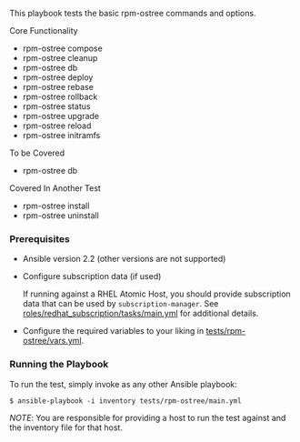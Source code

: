 This playbook tests the basic rpm-ostree commands and options.

Core Functionality
  - rpm-ostree compose
  - rpm-ostree cleanup
  - rpm-ostree db
  - rpm-ostree deploy
  - rpm-ostree rebase
  - rpm-ostree rollback
  - rpm-ostree status
  - rpm-ostree upgrade
  - rpm-ostree reload
  - rpm-ostree initramfs

To be Covered
  - rpm-ostree db

Covered In Another Test
  - rpm-ostree install
  - rpm-ostree uninstall

### Prerequisites
  - Ansible version 2.2 (other versions are not supported)

  - Configure subscription data (if used)

    If running against a RHEL Atomic Host, you should provide subscription
    data that can be used by `subscription-manager`.  See
    [roles/redhat_subscription/tasks/main.yml](roles/redhat_subscription/tasks/main.yml)
    for additional details.

  - Configure the required variables to your liking in [tests/rpm-ostree/vars.yml](vars.yml).

### Running the Playbook

To run the test, simply invoke as any other Ansible playbook:

```
$ ansible-playbook -i inventory tests/rpm-ostree/main.yml
```

*NOTE*: You are responsible for providing a host to run the test against and the
inventory file for that host.
